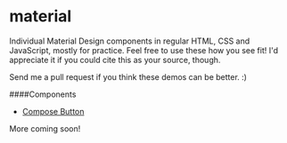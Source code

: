 material
========

Individual Material Design components in regular HTML, CSS and JavaScript, mostly for practice.
Feel free to use these how you see fit! 
I'd appreciate it if you could cite this as your source, though.

Send me a pull request if you think these demos can be better. :)

####Components
- [Compose Button](http://achalv.github.io/material/compose-button/)


More coming soon!
